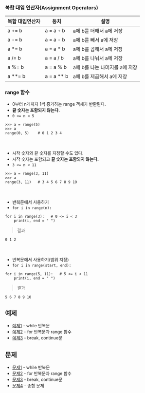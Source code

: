 ### 복합 대입 연산자(Assignment Operators)
|복합 대입연산자|등치|설명|
|------|------|------|
|a += b| a = a + b|a에 b를 더해서 a에 저장|
|a -= b| a = a - b|a에 b를 빼서 a에 저장|
|a *= b| a = a * b|a에 b를 곱해서 a에 저장|
|a /= b| a = a / b|a에 b를 나눠서 a에 저장|
|a %= b| a = a % b|a에 b를 나눈 나머지를 a에 저장|
|a **= b| a = a ** b|a에 b를 제곱해서 a에 저장|

### range 함수

* 0부터 n개까지 1씩 증가하는 range 객체가 반환된다.  
* **끝 숫자는 포함되지 않는다.**
* `0 <= n < 5` 
```
>>> a = range(5)
>>> a
range(0, 5)    # 0 1 2 3 4
```

　　
* 시작 숫자와 끝 숫자를 지정할 수도 있다.  
* 시작 숫자는 포함되고 **끝 숫자는 포함되지 않는다.**
* `3 <= n < 11`
```
>>> a = range(3, 11)
>>> a
range(3, 11)   # 3 4 5 6 7 8 9 10 
```

　　
* 반복문에서 사용하기
* `for i in range(n):`
```
for i in range(3):   # 0 <= i < 3
    print(i, end = " ")
```
> 결과
```
0 1 2
```

　　
* 반복문에서 사용하기(범위 지정)
* `for i in range(start, end):`
```
for i in range(5, 11):   # 5 <= i < 11
    print(i, end = " ")
```
> 결과
```
5 6 7 8 9 10
```

## 예제
- [예제1](ex01/ex01.py) - while 반복문
- [예제2](ex02/ex02.py) - for 반복문과 range 함수
- [예제3](ex03/ex03.py) - break, continue문

## 문제
- [문제1](quiz01/README.md) - while 반복문
- [문제2](quiz02/README.md) - for 반복문과 range 함수
- [문제3](quiz03/README.md) - break, continue문
- [문제4](quiz04/README.md) - 종합 문제
